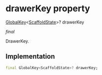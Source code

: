


# drawerKey property







[GlobalKey](https://api.flutter.dev/flutter/widgets/GlobalKey-class.html)&lt;[ScaffoldState](https://api.flutter.dev/flutter/material/ScaffoldState-class.html)>? drawerKey
  
_<span class="feature">final</span>_



<p>DrawerKey.</p>



## Implementation

```dart
final GlobalKey<ScaffoldState>? drawerKey;
```







